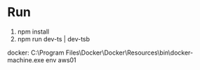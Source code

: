 # Run

1. npm install
2. npm run dev-ts | dev-tsb

docker: C:\Program Files\Docker\Docker\Resources\bin\docker-machine.exe env aws01